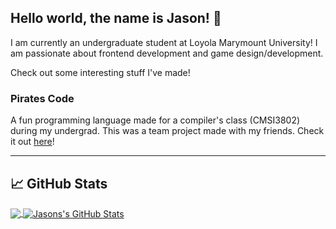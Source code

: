 ## Hello world, the name is Jason! 👋

I am currently an undergraduate student at Loyola Marymount University! I am passionate about frontend development and game design/development.

Check out some interesting stuff I've made!

### Pirates Code

A fun programming language made for a compiler's class (CMSI3802) during my undergrad. This was a team project made with my friends. Check it out [here](https://github.com/jasoncd31/PiratesCode)!


***
## 📈 GitHub Stats

<a href="https://github.com/jasoncd31?tab=repositories">
  <img align="center" src="https://github-readme-stats.vercel.app/api/top-langs/?username=jasoncd31&theme=radical&langs_count=5&hide=html" />
</a>
<a href="https://github.com/jasoncd31/jasoncd31">
  <img align="center" src="https://github-readme-stats.vercel.app/api?username=jasoncd31&show_icons=true&line_height=27&count_private=true&theme=radical" alt="Jasons's GitHub Stats" />
</a>
<!--
**jasoncd31/jasoncd31** is a ✨ _special_ ✨ repository because its `README.md` (this file) appears on your GitHub profile.

Here are some ideas to get you started:

- 🔭 I’m currently working on ...
- 🌱 I’m currently learning ...
- 👯 I’m looking to collaborate on ...
- 🤔 I’m looking for help with ...
- 💬 Ask me about ...
- 📫 How to reach me: ...
- 😄 Pronouns: ...
- ⚡ Fun fact: ...
-->
